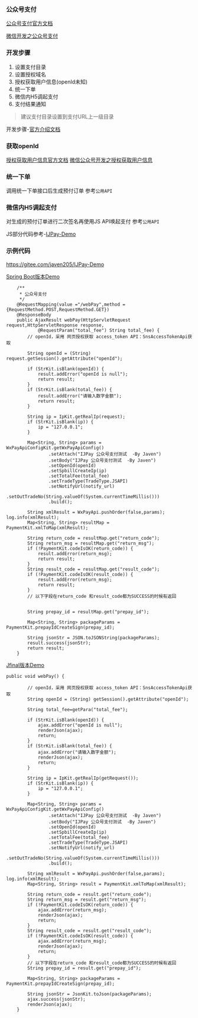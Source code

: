 ### 公众号支付

[公众号支付官方文档](https://pay.weixin.qq.com/wiki/doc/api/jsapi.php?chapter=9_1)

[微信开发之公众号支付](http://blog.csdn.net/zyw_java/article/details/54023968)

### 开发步骤

1. 设置支付目录
2. 设置授权域名
3. 授权获取用户信息(openId未知)
4. 统一下单
5. 微信内H5调起支付
6. 支付结果通知

> 建议支付目录设置到支付URL上一级目录


开发步骤-[官方介绍文档](https://pay.weixin.qq.com/wiki/doc/api/jsapi.php?chapter=7_3)

### 获取openId
[授权获取用户信息官方文档](https://mp.weixin.qq.com/wiki?t=resource/res_main&id=mp1421140842)
[微信公众号开发之授权获取用户信息](http://blog.csdn.net/zyw_java/article/details/61415123)


### 统一下单

调用统一下单接口后生成预付订单 参考`公用API`

### 微信内H5调起支付

对生成的预付订单进行二次签名再使用JS API唤起支付 参考`公用API` 

JS部分代码参考-[IJPay-Demo](https://gitee.com/javen205/IJPay-Demo/blob/master/src/main/webapp/WEB-INF/_views/wxpay.html)



### 示例代码

https://gitee.com/javen205/IJPay-Demo

[Spring Boot版本Demo](https://gitee.com/javen205/IJPay-Demo/blob/SpringBoot/src/main/java/com/ijpay/controller/wxpay/WxPayController.java)


```
	/**
	 * 公众号支付
	 */
	@RequestMapping(value ="/webPay",method = {RequestMethod.POST,RequestMethod.GET})
	@ResponseBody
	public AjaxResult webPay(HttpServletRequest request,HttpServletResponse response,
			@RequestParam("total_fee") String total_fee) {
		// openId，采用 网页授权获取 access_token API：SnsAccessTokenApi获取

		String openId = (String) request.getSession().getAttribute("openId");
		
		if (StrKit.isBlank(openId)) {
			result.addError("openId is null");
			return result;
		}
		if (StrKit.isBlank(total_fee)) {
			result.addError("请输入数字金额");
			return result;
		}
		
		String ip = IpKit.getRealIp(request);
		if (StrKit.isBlank(ip)) {
			ip = "127.0.0.1";
		}
		
		Map<String, String> params = WxPayApiConfigKit.getWxPayApiConfig()
				.setAttach("IJPay 公众号支付测试  -By Javen")
				.setBody("IJPay 公众号支付测试  -By Javen")
				.setOpenId(openId)
				.setSpbillCreateIp(ip)
				.setTotalFee(total_fee)
				.setTradeType(TradeType.JSAPI)
				.setNotifyUrl(notify_url)
				.setOutTradeNo(String.valueOf(System.currentTimeMillis()))
				.build();
		
		String xmlResult = WxPayApi.pushOrder(false,params);
log.info(xmlResult);
		Map<String, String> resultMap = PaymentKit.xmlToMap(xmlResult);
		
		String return_code = resultMap.get("return_code");
		String return_msg = resultMap.get("return_msg");
		if (!PaymentKit.codeIsOK(return_code)) {
			result.addError(return_msg);
			return result;
		}
		String result_code = resultMap.get("result_code");
		if (!PaymentKit.codeIsOK(result_code)) {
			result.addError(return_msg);
			return result;
		}
		// 以下字段在return_code 和result_code都为SUCCESS的时候有返回


		String prepay_id = resultMap.get("prepay_id");
		
		Map<String, String> packageParams = PaymentKit.prepayIdCreateSign(prepay_id);
		
		String jsonStr = JSON.toJSONString(packageParams);
		result.success(jsonStr);
		return result;
	}
```

[Jfinal版本Demo](https://gitee.com/javen205/IJPay-Demo/blob/master/src/main/java/com/ijpay/controller/weixin/WxPayController.java)

```
public void webPay() {
		
		// openId，采用 网页授权获取 access_token API：SnsAccessTokenApi获取
		String openId = (String) getSession().getAttribute("openId");
		
		String total_fee=getPara("total_fee");
		
		if (StrKit.isBlank(openId)) {
			ajax.addError("openId is null");
			renderJson(ajax);
			return;
		}
		if (StrKit.isBlank(total_fee)) {
			ajax.addError("请输入数字金额");
			renderJson(ajax);
			return;
		}
		
		String ip = IpKit.getRealIp(getRequest());
		if (StrKit.isBlank(ip)) {
			ip = "127.0.0.1";
		}
		
		Map<String, String> params = WxPayApiConfigKit.getWxPayApiConfig()
				.setAttach("IJPay 公众号支付测试  -By Javen")
				.setBody("IJPay 公众号支付测试  -By Javen")
				.setOpenId(openId)
				.setSpbillCreateIp(ip)
				.setTotalFee(total_fee)
				.setTradeType(TradeType.JSAPI)
				.setNotifyUrl(notify_url)
				.setOutTradeNo(String.valueOf(System.currentTimeMillis()))
				.build();
		
		String xmlResult = WxPayApi.pushOrder(false,params);
log.info(xmlResult);
		Map<String, String> result = PaymentKit.xmlToMap(xmlResult);
		
		String return_code = result.get("return_code");
		String return_msg = result.get("return_msg");
		if (!PaymentKit.codeIsOK(return_code)) {
			ajax.addError(return_msg);
			renderJson(ajax);
			return;
		}
		String result_code = result.get("result_code");
		if (!PaymentKit.codeIsOK(result_code)) {
			ajax.addError(return_msg);
			renderJson(ajax);
			return;
		}
		// 以下字段在return_code 和result_code都为SUCCESS的时候有返回
		String prepay_id = result.get("prepay_id");
		
		Map<String, String> packageParams = PaymentKit.prepayIdCreateSign(prepay_id);
		
		String jsonStr = JsonKit.toJson(packageParams);
		ajax.success(jsonStr);
		renderJson(ajax);
	}
```